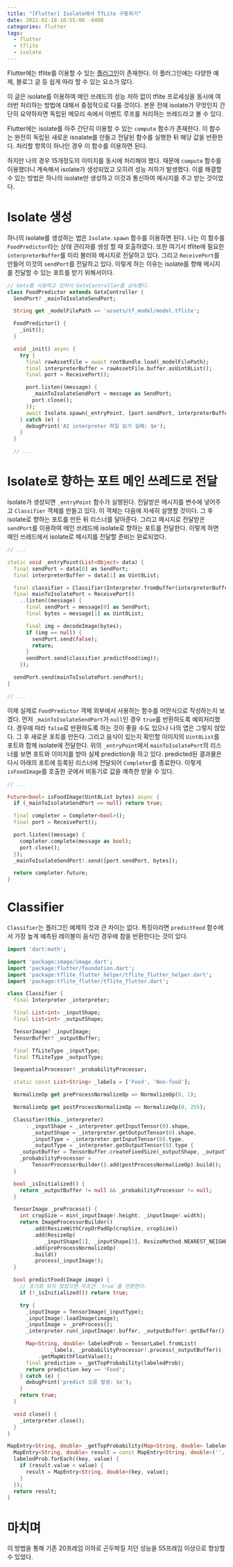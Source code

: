 ```yaml
---
title: "[Flutter] Isolate에서 TfLite 구동하기"
date: 2022-02-18 16:55:00 -0400
categories: flutter
tags:
  - flutter
  - tflite
  - isolate
---
```


Flutter에는 tflite를 이용할 수 있는 [플러그인](https://pub.dev/packages/tflite_flutter)이 존재한다. 이 플러그인에는 다양한 예제, 블로그 글 등 쉽게 따라 할 수 있는 요소가 많다.

이 글은 isolate를 이용하여 메인 쓰레드의 성능 저하 없이 tflite 프로세싱을 동시에 여러번 처리하는 방법에 대해서 중점적으로 다룰 것이다. 본문 전에 isolate가 무엇인지 간단히 요약하자면 독립된 메모리 속에서 이벤트 루프를 처리하는 쓰레드라고 볼 수 있다.

Flutter에는 isolate를 아주 간단히 이용할 수 있는 `compute` 함수가 존재한다. 이 함수는 완전히 독립된 새로운 isoalate를 만들고 전달된 함수를 실행한 뒤 해당 값을 반환한다. 처리할 항목이 하나인 경우 이 함수를 이용하면 된다.

하지만 나의 경우 15개정도의 이미지를 동시에 처리해야 했다. 때문에 `compute` 함수를 이용했더니 계속해서 isolate가 생성되었고 오히려 성능 저하가 발생했다. 이를 해결할 수 있는 방법은 하나의 isolate만 생성하고 이것과 통신하여 메시지를 주고 받는 것이었다.

# Isolate 생성

하나의 isolate를 생성하는 법은 `Isolate.spawn` 함수를 이용하면 된다. 나는 이 함수를 `FoodPredictor`라는 상태 관리자를 생성 할 때 호출하였다. 또한 여기서 tflite에 필요한 `interpreterBuffer`를 미리 불러와 메시지로 전달하고 있다. 그리고 `ReceivePort`를 만들어 이것의 `sendPort`를 전달하고 있다. 이렇게 하는 이유는 isolate를 향해 메시지를 전달할 수 있는 포트를 받기 위해서이다.

```dart
// Getx를 사용하고 있어서 GetxController를 상속했다.
class FoodPredictor extends GetxController {
  SendPort? _mainToIsolateSendPort;

  String get _modelFilePath => 'assets/tf_model/model.tflite';

  FoodPredictor() {
    _init();
  }

  void _init() async {
    try {
      final rawAssetFile = await rootBundle.load(_modelFilePath);
      final interpreterBuffer = rawAssetFile.buffer.asUint8List();
      final port = ReceivePort();

      port.listen((message) {
        _mainToIsolateSendPort = message as SendPort;
        port.close();
      });
      await Isolate.spawn(_entryPoint, [port.sendPort, interpreterBuffer]);
    } catch (e) {
      debugPrint('AI interpreter 파일 읽기 실패: $e');
    }
  }

  // ...
```

# Isolate로 향하는 포트 메인 쓰레드로 전달

Isolate가 생성되면 `_entryPoint` 함수가 실행된다. 전달받은 메시지를 변수에 넣어주고 `Classifier` 객체를 만들고 있다. 이 객체는 다음에 자세히 설명할 것이다. 그 후 isolate로 향하는 포트를 만든 뒤 리스너를 달아준다. 그리고 메시지로 전달받은 `sendPort`를 이용하여 메인 쓰레드에 isolate로 향하는 포트를 전달한다. 이렇게 하면 메인 쓰레드에서 isolate로 메시지를 전달할 준비는 완료되었다.

```dart
// ...

static void _entryPoint(List<Object> data) {
  final sendPort = data[0] as SendPort;
  final interpreterBuffer = data[1] as Uint8List;

  final classifier = Classifier(Interpreter.fromBuffer(interpreterBuffer));
  final mainToIsolatePort = ReceivePort()
    ..listen((message) {
      final sendPort = message[0] as SendPort;
      final bytes = message[1] as Uint8List;

      final img = decodeImage(bytes);
      if (img == null) {
        sendPort.send(false);
        return;
      }
      sendPort.send(classifier.predictFood(img));
    });

  sendPort.send(mainToIsolatePort.sendPort);
}

// ...
```

이제 실제로 `FoodPredictor` 객체 외부에서 사용하는 함수를 어떤식으로 작성하는지 보겠다. 먼저 `_mainToIsolateSendPort`가 `null`인 경우 `true`를 반환하도록 예외처리했다. 경우에 따라 `false`로 반환하도록 하는 것이 좋을 수도 있으나 나의 앱은 그렇지 않았다. 그 후 새로운 포트를 만든다. 그리고 음식이 있는지 확인할 이미지의 `Uint8List`를 포트와 함께 isolate에 전달한다. 위의 `_entryPoint`에서 `mainToIsolatePort`의 리스너를 보면 포트와 이미지를 받아 실제 prediction을 하고 있다. predicted된 결과물은 다시 아래의 포트에 등록된 리스너에 전달되어 `Completer`를 종료한다. 이렇게 `isFoodImage`를 호출한 곳에서 비동기로 값을 예측한 받을 수 있다.

```dart
// ...

Future<bool> isFoodImage(Uint8List bytes) async {
  if (_mainToIsolateSendPort == null) return true;

  final completer = Completer<bool>();
  final port = ReceivePort();

  port.listen((message) {
    completer.complete(message as bool);
    port.close();
  });
  _mainToIsolateSendPort!.send([port.sendPort, bytes]);

  return completer.future;
}
```

# Classifier

`Classifier`는 플러그인 예제의 것과 큰 차이는 없다. 특징이라면 `predictFood` 함수에서 가장 높게 예측된 레이블이 음식인 경우에 참을 반환한다는 것이 있다.

```dart
import 'dart:math';

import 'package:image/image.dart';
import 'package:flutter/foundation.dart';
import 'package:tflite_flutter_helper/tflite_flutter_helper.dart';
import 'package:tflite_flutter/tflite_flutter.dart';

class Classifier {
  final Interpreter _interpreter;

  final List<int> _inputShape;
  final List<int> _outputShape;

  TensorImage? _inputImage;
  TensorBuffer? _outputBuffer;

  final TfLiteType _inputType;
  final TfLiteType _outputType;

  SequentialProcessor? _probabilityProcessor;

  static const List<String> _labels = ['Food', 'Non-food'];

  NormalizeOp get preProcessNormalizeOp => NormalizeOp(0, 1);

  NormalizeOp get postProcessNormalizeOp => NormalizeOp(0, 255);

  Classifier(this._interpreter)
      : _inputShape = _interpreter.getInputTensor(0).shape,
        _outputShape = _interpreter.getOutputTensor(0).shape,
        _inputType = _interpreter.getInputTensor(0).type,
        _outputType = _interpreter.getOutputTensor(0).type {
    _outputBuffer = TensorBuffer.createFixedSize(_outputShape, _outputType);
    _probabilityProcessor =
        TensorProcessorBuilder().add(postProcessNormalizeOp).build();
  }

  bool _isInitialized() {
    return _outputBuffer != null && _probabilityProcessor != null;
  }

  TensorImage _preProcess() {
    int cropSize = min(_inputImage!.height, _inputImage!.width);
    return ImageProcessorBuilder()
        .add(ResizeWithCropOrPadOp(cropSize, cropSize))
        .add(ResizeOp(
            _inputShape[1], _inputShape[2], ResizeMethod.NEAREST_NEIGHBOUR))
        .add(preProcessNormalizeOp)
        .build()
        .process(_inputImage!);
  }

  bool predictFood(Image image) {
    // 초기화 되지 않았으면 무조건 `true`를 반환한다.
    if (!_isInitialized()) return true;

    try {
      _inputImage = TensorImage(_inputType);
      _inputImage!.loadImage(image);
      _inputImage = _preProcess();
      _interpreter.run(_inputImage!.buffer, _outputBuffer!.getBuffer());

      Map<String, double> labeledProb = TensorLabel.fromList(
              _labels, _probabilityProcessor!.process(_outputBuffer))
          .getMapWithFloatValue();
      final prediction = _getTopProbability(labeledProb);
      return prediction.key == 'Food';
    } catch (e) {
      debugPrint('predict 오류 발생: $e');
    }
    return true;
  }

  void close() {
    _interpreter.close();
  }
}

MapEntry<String, double> _getTopProbability(Map<String, double> labeledProb) {
  MapEntry<String, double> result = const MapEntry<String, double>('', -1.0);
  labeledProb.forEach((key, value) {
    if (result.value < value) {
      result = MapEntry<String, double>(key, value);
    }
  });
  return result;
}
```

# 마치며

이 방법을 통해 기존 20프레임 이하로 곤두박질 치던 성능을 55프레임 이상으로 향상할 수 있었다.
